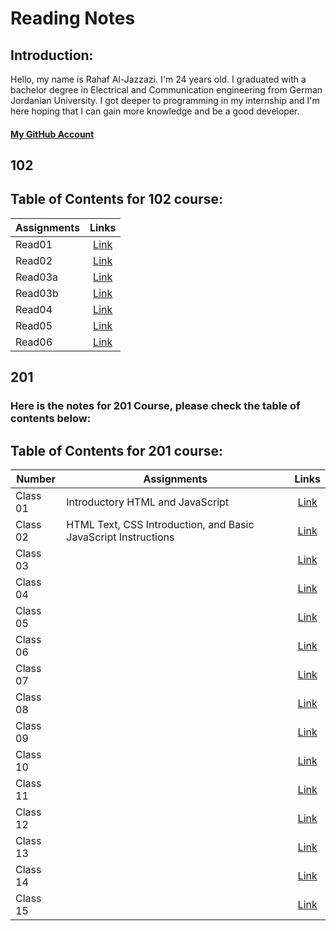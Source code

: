 # Reading Notes
## Introduction:
Hello, my name is Rahaf Al-Jazzazi. I'm 24 years old. I graduated with a bachelor degree in Electrical and Communication engineering from German Jordanian University. I got deeper to programming in my internship and I'm here hoping that I can gain more knowledge and be a good developer.
#### [My GitHub Account](https://github.com/RahafJ96) 

## 102


## Table of Contents for 102 course:

| Assignments   | Links         |
| ------------- |:-------------:|
| Read01       | [Link](102/read01.md) | 
| Read02     | [Link](102/read02.md)    |
| Read03a       | [Link](102/read03a.md) | 
| Read03b     | [Link](102/read03b.md)    |
| Read04 | [Link](102/read04.md)|
| Read05 | [Link](102/read05.md)|
| Read06 | [Link](102/read06.md)|


## 201

### Here is the notes for 201 Course, please check the table of contents below:

## Table of Contents for 201 course:
| Number  | Assignments | Links         |
| -------------| --------- |:-------------:|
| Class 01     |  Introductory HTML and JavaScript | [Link](201/class01.md) | 
| Class 02 |  HTML Text, CSS Introduction, and Basic JavaScript Instructions  | [Link](201/class02.md)    |
| Class 03 |       | [Link](201/class03.md) | 
| Class 04 |     | [Link](201/class04.md)    |
| Class 05|      | [Link](201/class05.md)|
| Class 06 | | [Link](201/class06.md)|
| Class 07|  | [Link](201/class07.md)|
| Class 08 |       | [Link](201/class08.md) | 
| Class 09 |     | [Link](201/class09.md)    |
| Class 10|      | [Link](201/class10.md)|
| Class 11 | | [Link](201/class11.md)|
| Class 12|  | [Link](201/class12.md)|
| Class 13 |       | [Link](201/class13.md) | 
| Class 14 |     | [Link](201/class14.md)    |
| Class 15|      | [Link](201/class15.md)|